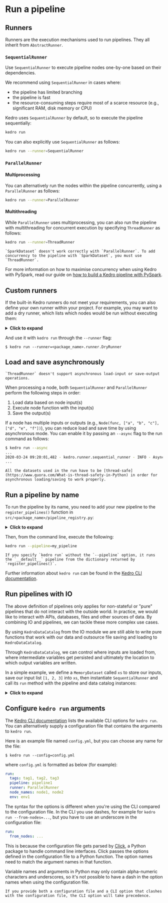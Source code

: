 # Run a pipeline

## Runners

Runners are the execution mechanisms used to run pipelines. They all inherit from `AbstractRunner`.

### `SequentialRunner`

Use `SequentialRunner` to execute pipeline nodes one-by-one based on their dependencies.

We recommend using `SequentialRunner` in cases where:

- the pipeline has limited branching
- the pipeline is fast
- the resource-consuming steps require most of a scarce resource (e.g., significant RAM, disk memory or CPU)

Kedro uses `SequentialRunner` by default, so to execute the pipeline sequentially:

```bash
kedro run
```

You can also explicitly use `SequentialRunner` as follows:

```bash
kedro run --runner=SequentialRunner
```

### `ParallelRunner`

#### Multiprocessing

You can alternatively run the nodes within the pipeline concurrently, using a `ParallelRunner` as follows:
```bash
kedro run --runner=ParallelRunner
```

#### Multithreading
While `ParallelRunner` uses multiprocessing, you can also run the pipeline with multithreading for concurrent execution by specifying `ThreadRunner` as follows:

```bash
kedro run --runner=ThreadRunner
```

```{note}
`SparkDataset` doesn't work correctly with `ParallelRunner`. To add concurrency to the pipeline with `SparkDataset`, you must use `ThreadRunner`.
```

For more information on how to maximise concurrency when using Kedro with PySpark, read our guide on [how to build a Kedro pipeline with PySpark](../integrations-and-plugins/pyspark_integration.md).

## Custom runners

If the built-in Kedro runners do not meet your requirements, you can also define your own runner within your project. For example, you may want to add a dry runner, which lists which nodes would be run without executing them:

<details>
<summary><b>Click to expand</b></summary>

```python
# in src/<package_name>/runner.py
from typing import Any, Dict
from kedro.io import AbstractDataset, KedroDataCatalog, MemoryDataset
from kedro.pipeline import Pipeline
from kedro.runner.runner import AbstractRunner
from pluggy import PluginManager


class DryRunner(AbstractRunner):
    """``DryRunner`` is an ``AbstractRunner`` implementation. It can be used to list which
    nodes would be run without actually executing anything. It also checks if all the
    necessary data exists.
    """

    def __init__(self, is_async: bool = False, extra_dataset_patterns: Dict[str, Dict[str, Any]] = None):
        """Instantiates the runner class.

        Args:
            is_async: If True, the node inputs and outputs are loaded and saved
                asynchronously with threads. Defaults to False.
            extra_dataset_patterns: Extra dataset factory patterns to be added to the KedroDataCatalog
                during the run. This is used to set the default datasets.
        """
        default_dataset_pattern = {"{default}": {"type": "MemoryDataset"}}
        self._extra_dataset_patterns = extra_dataset_patterns or default_dataset_pattern
        super().__init__(is_async=is_async, extra_dataset_patterns=self._extra_dataset_patterns)

    def _run(
        self,
        pipeline: Pipeline,
        catalog: KedroDataCatalog,
        hook_manager: PluginManager = None,
        session_id: str = None,
    ) -> None:
        """The method implementing dry pipeline running.
        Example logs output using this implementation:

            kedro.runner.dry_runner - INFO - Actual run would execute 3 nodes:
            node3: identity([A]) -> [B]
            node2: identity([C]) -> [D]
            node1: identity([D]) -> [E]

        Args:
            pipeline: The ``Pipeline`` to run.
            catalog: The ``KedroDataCatalog`` from which to fetch data.
            hook_manager: The ``PluginManager`` to activate hooks.
            session_id: The id of the session.

        """
        nodes = pipeline.nodes
        self._logger.info(
            "Actual run would execute %d nodes:\n%s",
            len(nodes),
            pipeline.describe(),
        )
        self._logger.info("Checking inputs...")
        input_names = pipeline.inputs()

        missing_inputs = [
            input_name
            for input_name in input_names
            if not catalog._get_dataset(input_name).exists()
        ]
        if missing_inputs:
            raise KeyError(f"Datasets {missing_inputs} not found.")
```
</details>

And use it with `kedro run` through the `--runner` flag:

```console
$ kedro run --runner=<package_name>.runner.DryRunner
```

## Load and save asynchronously

```{note}
`ThreadRunner` doesn't support asynchronous load-input or save-output operations.
```

When processing a node, both `SequentialRunner` and `ParallelRunner` perform the following steps in order:

1. Load data based on node input(s)
2. Execute node function with the input(s)
3. Save the output(s)

If a node has multiple inputs or outputs (e.g., `Node(func, ["a", "b", "c"], ["d", "e", "f"])`), you can reduce load and save time by using asynchronous mode. You can enable it by passing an `--async` flag to the run command as follows:

```bash
$ kedro run --async
...
2020-03-24 09:20:01,482 - kedro.runner.sequential_runner - INFO - Asynchronous mode is enabled for loading and saving data
...
```

```{note}
All the datasets used in the run have to be [thread-safe](https://www.quora.com/What-is-thread-safety-in-Python) in order for asynchronous loading/saving to work properly.
```

## Run a pipeline by name

To run the pipeline by its name, you need to add your new pipeline to the `register_pipelines()` function in `src/<package_name>/pipeline_registry.py`:

<details>
<summary><b>Click to expand</b></summary>

```python
def register_pipelines():
    """Register the project's pipelines.

    Returns:
        A mapping from pipeline names to ``Pipeline`` objects.
    """
    pipelines = find_pipelines()
    pipelines["__default__"] = sum(pipelines.values())
    my_pipeline = Pipeline(
        [
            # your definition goes here
        ]
    )
    pipelines["my_pipeline"] = my_pipeline
    return pipelines
```
</details>

Then, from the command line, execute the following:

```bash
kedro run --pipeline=my_pipeline
```

```{note}
If you specify `kedro run` without the `--pipeline` option, it runs the `__default__` pipeline from the dictionary returned by `register_pipelines()`.
```

Further information about `kedro run` can be found in the [Kedro CLI documentation](../getting-started/commands_reference.md#run-the-project).

## Run pipelines with IO

The above definition of pipelines only applies for non-stateful or "pure" pipelines that do not interact with the outside world. In practice, we would like to interact with APIs, databases, files and other sources of data. By combining IO and pipelines, we can tackle these more complex use cases.

By using `KedroDataCatalog` from the IO module we are still able to write pure functions that work with our data and outsource file saving and loading to `KedroDataCatalog`.

Through `KedroDataCatalog`, we can control where inputs are loaded from, where intermediate variables get persisted and ultimately the location to which output variables are written.

In a simple example, we define a `MemoryDataset` called `xs` to store our inputs, save our input list `[1, 2, 3]` into `xs`, then instantiate `SequentialRunner` and call its `run` method with the pipeline and data catalog instances:

<details>
<summary><b>Click to expand</b></summary>


```python
io = KedroDataCatalog(dict(xs=MemoryDataset()))
```

```python
io.list()
```

`Output`:

```console
Out[10]: ['xs']
```

```python
io.save("xs", [1, 2, 3])
```

```python
SequentialRunner().run(pipeline, catalog=io)
```

`Output`:

```console
Out[11]: {'v': 0.666666666666667}
```
</details>


## Configure `kedro run` arguments

The [Kedro CLI documentation](../getting-started/commands_reference.md#run-the-project) lists the available CLI options for `kedro run`. You can alternatively supply a configuration file that contains the arguments to `kedro run`.

Here is an example file named `config.yml`, but you can choose any name for the file:


```console
$ kedro run --config=config.yml
```

where `config.yml` is formatted as below (for example):

```yaml
run:
  tags: tag1, tag2, tag3
  pipeline: pipeline1
  runner: ParallelRunner
  node_names: node1, node2
  env: env1
```

The syntax for the options is different when you're using the CLI compared to the configuration file. In the CLI you use dashes, for example for `kedro run --from-nodes=...`, but you have to use an underscore in the configuration file:

```yaml
run:
  from_nodes: ...
```

This is because the configuration file gets parsed by [Click](https://click.palletsprojects.com/en/8.1.x/), a Python package to handle command line interfaces. Click passes the options defined in the configuration file to a Python function. The option names need to match the argument names in that function.

Variable names and arguments in Python may only contain alpha-numeric characters and underscores, so it's not possible to have a dash in the option names when using the configuration file.

```{note}
If you provide both a configuration file and a CLI option that clashes with the configuration file, the CLI option will take precedence.
```
